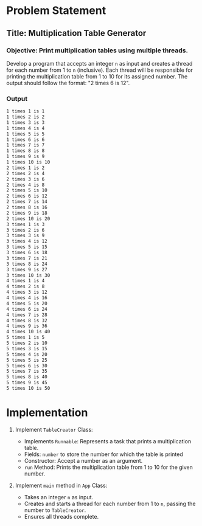 # Problem Statement
## Title: Multiplication Table Generator

### Objective: Print multiplication tables using multiple threads.

Develop a program that accepts an integer `n` as input and creates a thread for each number from 1 to `n` (inclusive). Each thread will be responsible for printing the multiplication table from 1 to 10 for its assigned number. The output should follow the format: "2 times 6 is 12". 

### Output
```bash
1 times 1 is 1
1 times 2 is 2
1 times 3 is 3
1 times 4 is 4
1 times 5 is 5
1 times 6 is 6
1 times 7 is 7
1 times 8 is 8
1 times 9 is 9
1 times 10 is 10
2 times 1 is 2
2 times 2 is 4
2 times 3 is 6
2 times 4 is 8
2 times 5 is 10
2 times 6 is 12
2 times 7 is 14
2 times 8 is 16
2 times 9 is 18
2 times 10 is 20
3 times 1 is 3
3 times 2 is 6
3 times 3 is 9
3 times 4 is 12
3 times 5 is 15
3 times 6 is 18
3 times 7 is 21
3 times 8 is 24
3 times 9 is 27
3 times 10 is 30
4 times 1 is 4
4 times 2 is 8
4 times 3 is 12
4 times 4 is 16
4 times 5 is 20
4 times 6 is 24
4 times 7 is 28
4 times 8 is 32
4 times 9 is 36
4 times 10 is 40
5 times 1 is 5
5 times 2 is 10
5 times 3 is 15
5 times 4 is 20
5 times 5 is 25
5 times 6 is 30
5 times 7 is 35
5 times 8 is 40
5 times 9 is 45
5 times 10 is 50
```

# Implementation

1. Implement `TableCreator` Class:
   - Implements `Runnable`: Represents a task that prints a multiplication table.
   - Fields: `number` to store the number for which the table is printed
   - Constructor: Accept a number as an argument.
   - `run` Method: Prints the multiplication table from 1 to 10 for the given number.

3. Implement `main` method in `App` Class:
   - Takes an integer `n` as input.
   - Creates and starts a thread for each number from 1 to `n`, passing the number to `TableCreator`.
   - Ensures all threads complete.


